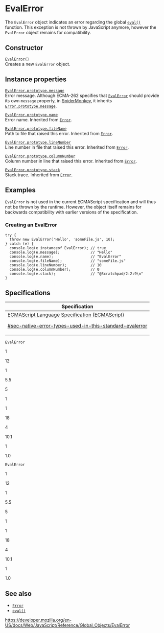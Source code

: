 # EvalError

The `EvalError` object indicates an error regarding the global [`eval()`](eval) function. This exception is not thrown by JavaScript anymore, however the `EvalError` object remains for compatibility.

## Constructor

[`EvalError()`](evalerror/evalerror)  
Creates a new `EvalError` object.

## Instance properties

[`EvalError.prototype.message`](error/message)  
Error message. Although ECMA-262 specifies that [`EvalError`](evalerror) should provide its own `message` property, in [SpiderMonkey](https://developer.mozilla.org/en-US/docs/Mozilla/Projects/SpiderMonkey), it inherits [`Error.prototype.message`](error/message).

[`EvalError.prototype.name`](error/name)  
Error name. Inherited from [`Error`](error).

[`EvalError.prototype.fileName`](error/filename)  
Path to file that raised this error. Inherited from [`Error`](error).

[`EvalError.prototype.lineNumber`](error/linenumber)  
Line number in file that raised this error. Inherited from [`Error`](error).

[`EvalError.prototype.columnNumber`](error/columnnumber)  
Column number in line that raised this error. Inherited from [`Error`](error).

[`EvalError.prototype.stack`](error/stack)  
Stack trace. Inherited from [`Error`](error).

## Examples

`EvalError` is not used in the current ECMAScript specification and will thus not be thrown by the runtime. However, the object itself remains for backwards compatibility with earlier versions of the specification.

### Creating an EvalError

    try {
      throw new EvalError('Hello', 'someFile.js', 10);
    } catch (e) {
      console.log(e instanceof EvalError); // true
      console.log(e.message);              // "Hello"
      console.log(e.name);                 // "EvalError"
      console.log(e.fileName);             // "someFile.js"
      console.log(e.lineNumber);           // 10
      console.log(e.columnNumber);         // 0
      console.log(e.stack);                // "@Scratchpad/2:2:9\n"
    }

## Specifications

<table><thead><tr class="header"><th>Specification</th></tr></thead><tbody><tr class="odd"><td><a href="https://tc39.es/ecma262/#sec-native-error-types-used-in-this-standard-evalerror">ECMAScript Language Specification (ECMAScript) 
<br/>

<span class="small">#sec-native-error-types-used-in-this-standard-evalerror</span></a></td></tr></tbody></table>

`EvalError`

1

12

1

5.5

5

1

1

18

4

10.1

1

1.0

`EvalError`

1

12

1

5.5

5

1

1

18

4

10.1

1

1.0

## See also

-   [`Error`](error)
-   [`eval()`](eval)

<a href="https://developer.mozilla.org/en-US/docs/Web/JavaScript/Reference/Global_Objects/EvalError" class="_attribution-link">https://developer.mozilla.org/en-US/docs/Web/JavaScript/Reference/Global_Objects/EvalError</a>
